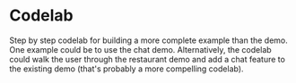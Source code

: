 # Codelab

Step by step codelab for building a more complete example than the demo. One example could be to use the chat demo. Alternatively, the codelab could walk the user through the restaurant demo and add a chat feature to the existing demo (that's probably a more compelling codelab).

